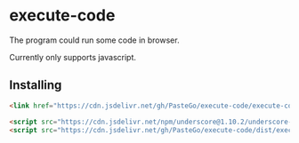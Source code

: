 # execute-code

The program could run some code in browser.

Currently only supports javascript.

## Installing

```html
<link href="https://cdn.jsdelivr.net/gh/PasteGo/execute-code/execute-code.min.css" rel="stylesheet">

<script src="https://cdn.jsdelivr.net/npm/underscore@1.10.2/underscore-min.js"></script>
<script src="https://cdn.jsdelivr.net/gh/PasteGo/execute-code/dist/execute-code.min.js"></script>
```


